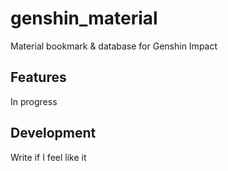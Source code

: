 # genshin_material

Material bookmark & database for Genshin Impact

## Features

In progress

## Development

Write if I feel like it
